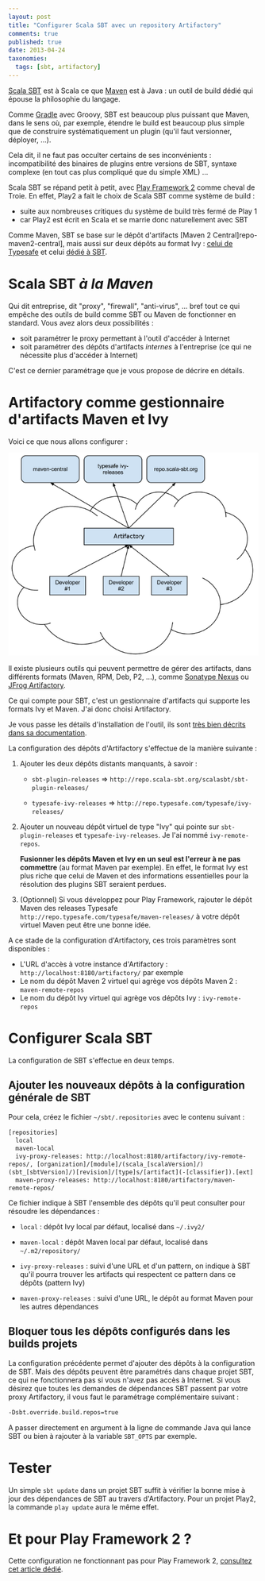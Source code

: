 ```yaml
---
layout: post
title: "Configurer Scala SBT avec un repository Artifactory"
comments: true
published: true
date: 2013-04-24
taxonomies: 
  tags: [sbt, artifactory]
---
```


[Scala SBT][scala-sbt] est à Scala ce que [Maven][maven] est à Java : un outil de build dédié qui épouse la philosophie du langage.

Comme [Gradle][gradle] avec Groovy, SBT est beaucoup plus puissant que Maven, dans le sens où, par exemple, étendre le build est beaucoup plus simple que de construire systématiquement un plugin (qu'il faut versionner, déployer, ...).

Cela dit, il ne faut pas occulter certains de ses inconvénients : incompatibilité des binaires de plugins entre versions de SBT, syntaxe complexe (en tout cas plus compliqué que du simple XML) ...

Scala SBT se répand petit à petit, avec [Play Framework 2][play2] comme cheval de Troie. En effet, Play2 a fait le choix de Scala SBT comme système de build :
- suite aux nombreuses critiques du système de build très fermé de Play 1
- car Play2 est écrit en Scala et se marrie donc naturellement avec SBT

Comme Maven, SBT se base sur le dépôt d'artifacts [Maven 2 Central]repo-maven2-central], mais aussi sur deux dépôts au format Ivy : [celui de Typesafe][repo-typesafe] et celui [dédié à SBT][repo-sbt].

# Scala SBT *à la Maven*

Qui dit entreprise, dit "proxy", "firewall", "anti-virus", ... bref tout ce qui empêche des outils de build comme SBT ou Maven de fonctionner en standard. Vous avez alors deux possibilités :
- soit paramétrer le proxy permettant à l'outil d'accéder à Internet
- soit paramétrer des dépôts d'artifacts *internes* à l'entreprise (ce qui ne nécessite plus d'accéder à Internet)

C'est ce dernier paramétrage que je vous propose de décrire en détails.

# Artifactory comme gestionnaire d'artifacts Maven et Ivy

Voici ce que nous allons configurer :

!['Artifactory dans son environnement'](sbt-proxy-cloud-setup.png)

Il existe plusieurs outils qui peuvent permettre de gérer des artifacts, dans différents formats (Maven, RPM, Deb, P2, ...), comme [Sonatype Nexus][nexus] ou [JFrog Artifactory][artifactory].

Ce qui compte pour SBT, c'est un gestionnaire d'artifacts qui supporte les formats Ivy et Maven. J'ai donc choisi Artifactory.

Je vous passe les détails d'installation de l'outil, ils sont [très bien décrits dans sa documentation][install-artifactory].

La configuration des dépôts d'Artifactory s'effectue de la manière suivante :

1. Ajouter les deux dépôts distants manquants, à savoir :

    - `sbt-plugin-releases` => `http://repo.scala-sbt.org/scalasbt/sbt-plugin-releases/`

    - `typesafe-ivy-releases` => `http://repo.typesafe.com/typesafe/ivy-releases/`

2. Ajouter un nouveau dépôt virtuel de type "Ivy" qui pointe sur `sbt-plugin-releases` et `typesafe-ivy-releases`. Je l'ai nommé `ivy-remote-repos`.

    **Fusionner les dépôts Maven et Ivy en un seul est l'erreur à ne pas commettre** (au format Maven par exemple). En effet, le format Ivy est plus riche que celui de Maven et des informations essentielles pour la résolution des plugins SBT seraient perdues.

3. (Optionnel) Si vous développez pour Play Framework, rajouter le dépôt Maven des releases Typesafe `http://repo.typesafe.com/typesafe/maven-releases/` à votre dépôt virtuel Maven peut être une bonne idée.

A ce stade de la configuration d'Artifactory, ces trois paramètres sont disponibles :

- L'URL d'accès à votre instance d'Artifactory : `http://localhost:8180/artifactory/` par exemple
- Le nom du dépôt Maven 2 virtuel qui agrège vos dépôts Maven 2 : `maven-remote-repos`
- Le nom du dépôt Ivy virtuel qui agrège vos dépôts Ivy : `ivy-remote-repos`

# Configurer Scala SBT

La configuration de SBT s'effectue en deux temps.

## Ajouter les nouveaux dépôts à la configuration générale de SBT

Pour cela, créez le fichier `~/sbt/.repositories` avec le contenu suivant :

```properties
[repositories]
  local
  maven-local
  ivy-proxy-releases: http://localhost:8180/artifactory/ivy-remote-repos/, [organization]/[module]/(scala_[scalaVersion]/)(sbt_[sbtVersion]/)[revision]/[type]s/[artifact](-[classifier]).[ext]
  maven-proxy-releases: http://localhost:8180/artifactory/maven-remote-repos/
```

Ce fichier indique à SBT l'ensemble des dépôts qu'il peut consulter pour résoudre les dépendances :

- `local` : dépôt Ivy local par défaut, localisé dans `~/.ivy2/`

- `maven-local` : dépôt Maven local par défaut, localisé dans `~/.m2/repository/`

- `ivy-proxy-releases` : suivi d'une URL et d'un pattern, on indique à SBT qu'il pourra trouver les artifacts qui respectent ce pattern dans ce dépôts (pattern Ivy)

- `maven-proxy-releases` : suivi d'une URL, le dépôt au format Maven pour les autres dépendances

## Bloquer tous les dépôts configurés dans les builds projets

La configuration précédente permet d'ajouter des dépôts à la configuration de SBT. Mais des dépôts peuvent être paramétrés dans chaque projet SBT, ce qui ne fonctionnera pas si vous n'avez pas accès à Internet. Si vous désirez que toutes les demandes de dépendances SBT passent par votre proxy Artifactory, il vous faut le paramétrage complémentaire suivant :

```sh
-Dsbt.override.build.repos=true
```

A passer directement en argument à la ligne de commande Java qui lance SBT ou bien à rajouter à la variable `SBT_OPTS` par exemple.

# Tester

Un simple `sbt update` dans un projet SBT suffit à vérifier la bonne mise à jour des dépendances de SBT au travers d'Artifactory. Pour un projet Play2, la commande `play update` aura le même effet.

# Et pour Play Framework 2 ?

Cette configuration ne fonctionnant pas pour Play Framework 2, [consultez cet article dédié](@/posts/2013-06-03-configurer-play-framework-repository-artifactory.md).

[scala-sbt]: http://www.scala-sbt.org/	"Projet Scala SBT"
[maven]: http://maven.apache.org/ 		"Projet Maven"
[gradle]: http://www.gradle.org/		"Projet Gradle"
[play2]: http://www.playframework.com/
[repo-maven2-central]: http://repo1.maven.org/maven2/
[repo-typesafe]: http://repo.typesafe.com/typesafe/ivy-releases/
[repo-sbt]: http://repo.scala-sbt.org/scalasbt/sbt-plugin-releases/
[nexus]: http://www.sonatype.org/nexus/
[artifactory]: http://www.jfrog.com/home/v_artifactory_opensource_overview
[install-artifactory]: http://wiki.jfrog.org/confluence/display/RTF/Installing+Artifactory
